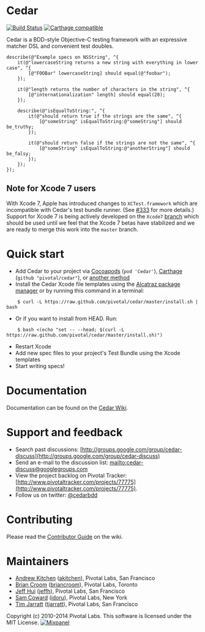 # Cedar

[![Build Status](https://travis-ci.org/pivotal/cedar.png?branch=master)](https://travis-ci.org/pivotal/cedar)
[![Carthage compatible](https://img.shields.io/badge/Carthage-compatible-4BC51D.svg?style=flat)](https://github.com/Carthage/Carthage)

Cedar is a BDD-style Objective-C testing framework with an expressive matcher DSL and convenient test doubles.

```objc
describe(@"Example specs on NSString", ^{
    it(@"lowercaseString returns a new string with everything in lower case", ^{
        [@"FOOBar" lowercaseString] should equal(@"foobar");
    });

    it(@"length returns the number of characters in the string", ^{
        [@"internationalization" length] should equal(20);
    });

    describe(@"isEqualToString:", ^{
        it(@"should return true if the strings are the same", ^{
            [@"someString" isEqualToString:@"someString"] should be_truthy;
        });

        it(@"should return false if the strings are not the same", ^{
            [@"someString" isEqualToString:@"anotherString"] should be_falsy;
        });
    });
});
```

## Note for Xcode 7 users

With Xcode 7, Apple has introduced changes to `XCTest.framework` which are incompatible with Cedar's test bundle
runner. (See [#333](https://github.com/pivotal/cedar/issues/333) for more details.) Support for Xcode 7 is 
being actively developed on the `Xcode7` [branch](https://github.com/pivotal/cedar/tree/Xcode7) which should be
used until we feel that the Xcode 7 betas have stabilized and we are ready to merge this work into the `master` branch.

# Quick start

* Add Cedar to your project via [Cocoapods](https://cocoapods.org/pods/Cedar) (`pod 'Cedar'`), [Carthage](https://github.com/Carthage/Carthage) (`github "pivotal/cedar"`), or [another method](https://github.com/pivotal/cedar/wiki/Installation#available-installation-methods)
* Install the Cedar Xcode file templates using the [Alcatraz package manager](http://alcatraz.io/) or by running this command in a terminal:
```
    $ curl -L https://raw.github.com/pivotal/cedar/master/install.sh | bash
```
* Or if you want to install from HEAD. Run:
```
    $ bash <(echo "set -- --head; $(curl -L https://raw.github.com/pivotal/cedar/master/install.sh)")
```

* Restart Xcode
* Add new spec files to your project's Test Bundle using the Xcode templates
* Start writing specs!

# Documentation

Documentation can be found on the [Cedar Wiki](https://github.com/pivotal/cedar/wiki).

# Support and feedback

* Search past discussions: [http://groups.google.com/group/cedar-discuss](http://groups.google.com/group/cedar-discuss)
* Send an e-mail to the discussion list: [mailto:cedar-discuss@googlegroups.com](mailto:cedar-discuss@googlegroups.com)
* View the project backlog on Pivotal Tracker: [http://www.pivotaltracker.com/projects/77775](http://www.pivotaltracker.com/projects/77775).
* Follow us on twitter: [@cedarbdd](http://twitter.com/cedarbdd)

# Contributing

Please read the [Contributor Guide](https://github.com/pivotal/cedar/wiki/Contributor-guide) on the wiki.

# Maintainers

* [Andrew Kitchen](mailto:akitchen@pivotallabs.com) ([akitchen](https://github.com/akitchen)), Pivotal Labs, San Francisco
* [Brian Croom](mailto:bcroom@pivotal.io) ([briancroom](https://github.com/briancroom)), Pivotal Labs, Toronto
* [Jeff Hui](mailto:jhui@pivotallabs.com) ([jeffh](https://github.com/jeffh)), Pivotal Labs, San Francisco
* [Sam Coward](mailto:scoward@pivotallabs.com) ([idoru](https://github.com/idoru)), Pivotal Labs, New York
* [Tim Jarratt](mailto:tjarratt@pivotal.io) ([tjarratt](https://github.com/tjarratt)), Pivotal Labs, San Francisco

Copyright (c) 2010-2014 Pivotal Labs. This software is licensed under the MIT License. [![Mixpanel](https://api.mixpanel.com/track/?data=CXsiZXZlbnQiOiAiSG9tZSBWaXNpdCIsIA0KICAgIAkJInByb3BlcnRpZXMiOiB7ICAJDQogICAgICAgIAkidG9rZW4iOiAiNmJjZmE3MmQ5OGU2ZjdhZjFkNjQ3YWNmY2Q2NjMwNTEiICAgDQogICAgICAgICAgICAgICAgfQ0KICAgICAgICB9&ip=1&img=1)](http://mixpanel.com)
